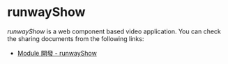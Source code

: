 # runwayShow

*runwayShow* is a web component based video application. You can check the sharing documents from the following links:

* [Module 開發 - runwayShow](https://www.facebook.com/notes/paul-li/module-%E9%96%8B%E7%99%BC-runwayshow/10154257159377211)
